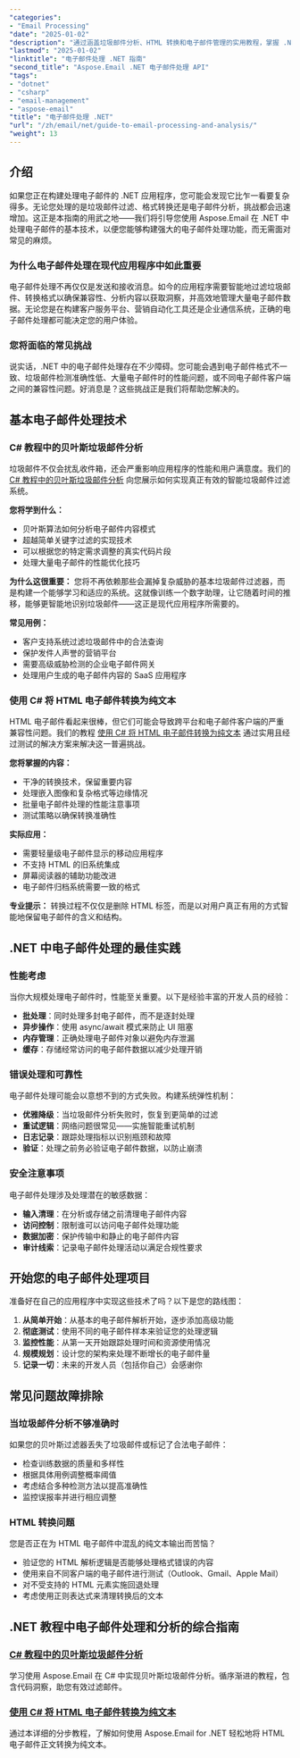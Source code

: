 ```yaml
---
"categories":
- "Email Processing"
"date": "2025-01-02"
"description": "通过涵盖垃圾邮件分析、HTML 转换和电子邮件管理的实用教程，掌握 .NET 中的电子邮件处理。包含真实的代码示例。"
"lastmod": "2025-01-02"
"linktitle": "电子邮件处理 .NET 指南"
"second_title": "Aspose.Email .NET 电子邮件处理 API"
"tags":
- "dotnet"
- "csharp"
- "email-management"
- "aspose-email"
"title": "电子邮件处理 .NET"
"url": "/zh/email/net/guide-to-email-processing-and-analysis/"
"weight": 13
---
```


## 介绍

如果您正在构建处理电子邮件的 .NET 应用程序，您可能会发现它比乍一看要复杂得多。无论您处理的是垃圾邮件过滤、格式转换还是电子邮件分析，挑战都会迅速增加。这正是本指南的用武之地——我们将引导您使用 Aspose.Email 在 .NET 中处理电子邮件的基本技术，以便您能够构建强大的电子邮件处理功能，而无需面对常见的麻烦。

### 为什么电子邮件处理在现代应用程序中如此重要

电子邮件处理不再仅仅是发送和接收消息。如今的应用程序需要智能地过滤垃圾邮件、转换格式以确保兼容性、分析内容以获取洞察，并高效地管理大量电子邮件数据。无论您是在构建客户服务平台、营销自动化工具还是企业通信系统，正确的电子邮件处理都可能决定您的用户体验。

### 您将面临的常见挑战

说实话，.NET 中的电子邮件处理存在不少障碍。您可能会遇到电子邮件格式不一致、垃圾邮件检测准确性低、大量电子邮件时的性能问题，或不同电子邮件客户端之间的兼容性问题。好消息是？这些挑战正是我们将帮助您解决的。

## 基本电子邮件处理技术

### C# 教程中的贝叶斯垃圾邮件分析

垃圾邮件不仅会扰乱收件箱，还会严重影响应用程序的性能和用户满意度。我们的 [C# 教程中的贝叶斯垃圾邮件分析](./bayesian-spam-analysis-in-csharp/) 向您展示如何实现真正有效的智能垃圾邮件过滤系统。

**您将学到什么：**
- 贝叶斯算法如何分析电子邮件内容模式
- 超越简单关键字过滤的实现技术  
- 可以根据您的特定需求调整的真实代码片段
- 处理大量电子邮件的性能优化技巧

**为什么这很重要：** 您将不再依赖那些会漏掉复杂威胁的基本垃圾邮件过滤器，而是构建一个能够学习和适应的系统。这就像训练一个数字助理，让它随着时间的推移，能够更智能地识别垃圾邮件——这正是现代应用程序所需要的。

**常见用例：**
- 客户支持系统过滤垃圾邮件中的合法查询
- 保护发件人声誉的营销平台
- 需要高级威胁检测的企业电子邮件网关
- 处理用户生成的电子邮件内容的 SaaS 应用程序

### 使用 C# 将 HTML 电子邮件转换为纯文本

HTML 电子邮件看起来很棒，但它们可能会导致跨平台和电子邮件客户端的严重兼容性问题。我们的教程 [使用 C# 将 HTML 电子邮件转换为纯文本](./convert-html-email-to-plain-text/) 通过实用且经过测试的解决方案来解决这一普遍挑战。

**您将掌握的内容：**
- 干净的转换技术，保留重要内容
- 处理嵌入图像和复杂格式等边缘情况
- 批量电子邮件处理的性能注意事项
- 测试策略以确保转换准确性

**实际应用：**
- 需要轻量级电子邮件显示的移动应用程序
- 不支持 HTML 的旧系统集成
- 屏幕阅读器的辅助功能改进
- 电子邮件归档系统需要一致的格式

**专业提示：** 转换过程不仅仅是删除 HTML 标签，而是以对用户真正有用的方式智能地保留电子邮件的含义和结构。

## .NET 中电子邮件处理的最佳实践

### 性能考虑

当你大规模处理电子邮件时，性能至关重要。以下是经验丰富的开发人员的经验：

- **批处理**：同时处理多封电子邮件，而不是逐封处理
- **异步操作**：使用 async/await 模式来防止 UI 阻塞
- **内存管理**：正确处理电子邮件对象以避免内存泄漏
- **缓存**：存储经常访问的电子邮件数据以减少处理开销

### 错误处理和可靠性

电子邮件处理可能会以意想不到的方式失败。构建系统弹性机制：

- **优雅降级**：当垃圾邮件分析失败时，恢复到更简单的过滤
- **重试逻辑**：网络问题很常见——实施智能重试机制  
- **日志记录**：跟踪处理指标以识别瓶颈和故障
- **验证**：处理之前务必验证电子邮件数据，以防止崩溃

### 安全注意事项

电子邮件处理涉及处理潜在的敏感数据：

- **输入清理**：在分析或存储之前清理电子邮件内容
- **访问控制**：限制谁可以访问电子邮件处理功能
- **数据加密**：保护传输中和静止的电子邮件内容
- **审计线索**：记录电子邮件处理活动以满足合规性要求

## 开始您的电子邮件处理项目

准备好在自己的应用程序中实现这些技术了吗？以下是您的路线图：

1. **从简单开始**：从基本的电子邮件解析开始，逐步添加高级功能
2. **彻底测试**：使用不同的电子邮件样本来验证您的处理逻辑
3. **监控性能**：从第一天开始跟踪处理时间和资源使用情况
4. **规模规划**：设计您的架构来处理不断增长的电子邮件量
5. **记录一切**：未来的开发人员（包括你自己）会感谢你

## 常见问题故障排除

### 当垃圾邮件分析不够准确时

如果您的贝叶斯过滤器丢失了垃圾邮件或标记了合法电子邮件：
- 检查训练数据的质量和多样性
- 根据具体用例调整概率阈值
- 考虑结合多种检测方法以提高准确性
- 监控误报率并进行相应调整

### HTML 转换问题

您是否正在为 HTML 电子邮件中混乱的纯文本输出而苦恼？
- 验证您的 HTML 解析逻辑是否能够处理格式错误的内容
- 使用来自不同客户端的电子邮件进行测试（Outlook、Gmail、Apple Mail）
- 对不受支持的 HTML 元素实施回退处理
- 考虑使用正则表达式来清理转换后的文本

## .NET 教程中电子邮件处理和分析的综合指南

### [C# 教程中的贝叶斯垃圾邮件分析](./bayesian-spam-analysis-in-csharp/)
学习使用 Aspose.Email 在 C# 中实现贝叶斯垃圾邮件分析。循序渐进的教程，包含代码洞察，助您有效过滤邮件。

### [使用 C# 将 HTML 电子邮件转换为纯文本](./convert-html-email-to-plain-text/)
通过本详细的分步教程，了解如何使用 Aspose.Email for .NET 轻松地将 HTML 电子邮件正文转换为纯文本。